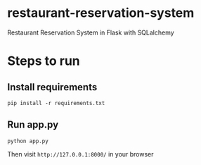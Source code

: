 # restaurant-reservation-system

Restaurant Reservation System in Flask with SQLalchemy

# Steps to run

## Install requirements

```commandline
pip install -r requirements.txt
```

## Run app.py

```commandline
python app.py
```

Then visit `http://127.0.0.1:8000/` in your browser
